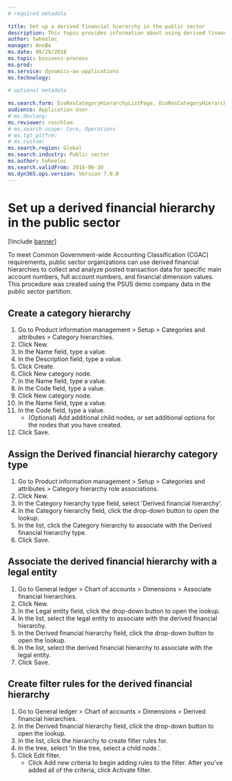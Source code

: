```yaml
--- 
# required metadata 
 
title: Set up a derived financial hierarchy in the public sector
description: This topic provides information about using derived financial hierarchies to work with posted transaction data for main and full account numbers and financial dimension values. 
author: twheeloc
manager: AnnBe 
ms.date: 08/29/2018
ms.topic: business-process 
ms.prod:  
ms.service: dynamics-ax-applications 
ms.technology:  
 
# optional metadata 
 
ms.search.form: EcoResCategoryHierarchyListPage, EcoResCategoryHierarchyCreate, EcoResCategory, EcoResCategoryHierarchyRole, LedgerDerivedFinHierarchyLegalEntities, LedgerDerivedFinHierarchies   
audience: Application User 
# ms.devlang:  
ms.reviewer: roschlom
# ms.search.scope: Core, Operations 
# ms.tgt_pltfrm:  
# ms.custom:  
ms.search.region: Global
ms.search.industry: Public sector
ms.author: twheeloc
ms.search.validFrom: 2016-06-30 
ms.dyn365.ops.version: Version 7.0.0 
---
```

# Set up a derived financial hierarchy in the public sector

[!include [banner](../../includes/banner.md)]

To meet Common Government-wide Accounting Classification (CGAC) requirements, public sector organizations can use derived financial hierarchies to collect and analyze posted transaction data for specific main account numbers, full account numbers, and financial dimension values. This procedure was created using the PSUS demo company data in the public sector partition.


## Create a category hierarchy
1. Go to Product information management > Setup > Categories and attributes > Category hierarchies.
2. Click New.
3. In the Name field, type a value.
4. In the Description field, type a value.
5. Click Create.
6. Click New category node.
7. In the Name field, type a value.
8. In the Code field, type a value.
9. Click New category node.
10. In the Name field, type a value.
11. In the Code field, type a value.
    * (Optional) Add additional child nodes, or set additional options for the nodes that you have created.  
12. Click Save.

## Assign the Derived financial hierarchy category type
1. Go to Product information management > Setup > Categories and attributes > Category hierarchy role associations.
2. Click New.
3. In the Category hierarchy type field, select 'Derived financial hierarchy'.
4. In the Category hierarchy field, click the drop-down button to open the lookup.
5. In the list, click the Category hierarchy to associate with the Derived financial hierarchy type.
6. Click Save.

## Associate the derived financial hierarchy with a legal entity
1. Go to General ledger > Chart of accounts > Dimensions > Associate financial hierarchies.
2. Click New.
3. In the Legal entity field, click the drop-down button to open the lookup.
4. In the list, select the legal entity to associate with the derived financial hierarchy.
5. In the Derived financial hierarchy field, click the drop-down button to open the lookup.
6. In the list, select the derived financial hierarchy to associate with the legal entity.
7. Click Save.

## Create filter rules for the derived financial hierarchy
1. Go to General ledger > Chart of accounts > Dimensions > Derived financial hierarchies.
2. In the Derived financial hierarchy field, click the drop-down button to open the lookup.
3. In the list, click the hierarchy to create filter rules for.
4. In the tree, select 'In the tree, select a child node.'.
5. Click Edit filter.
    * Click Add new criteria to begin adding rules to the filter. After you've added all of the criteria, click Activate filter.  

